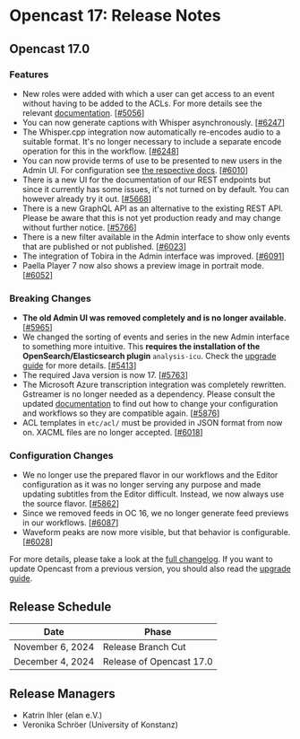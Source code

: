 # Opencast 17: Release Notes

## Opencast 17.0

### Features
- New roles were added with which a user can get access to an event without having to be added to the ACLs. For more
  details see the relevant [documentation](configuration/episode-id-roles.md).
  [[#5056](https://github.com/opencast/opencast/pull/5056)]
- You can now generate captions with Whisper asynchronously. [[#6247](https://github.com/opencast/opencast/pull/6247)]
- The Whisper.cpp integration now automatically re-encodes audio to a suitable format. It's
  no longer necessary to include a separate encode operation for this in the workflow.
  [[#6248](https://github.com/opencast/opencast/pull/6248)]
- You can now provide terms of use to be presented to new users in the Admin UI. For configuration see
  [the respective docs](../configuration/admin-ui/terms.md). [[#6010](https://github.com/opencast/opencast/pull/6010)]
- There is a new UI for the documentation of our REST endpoints but since it currently has some issues, it's not turned
  on by default. You can however already try it out. [[#5668](https://github.com/opencast/opencast/pull/5668)]
- There is a new GraphQL API as an alternative to the existing REST API. Please be aware that this is not yet production
  ready and may change without further notice. [[#5766](https://github.com/opencast/opencast/pull/5766)]
- There is a new filter available in the Admin interface to show only events that are published or not published.
  [[#6023](https://github.com/opencast/opencast/pull/6023)]
- The integration of Tobira in the Admin interface was improved.
  [[#6091](https://github.com/opencast/opencast/pull/6091)]
- Paella Player 7 now also shows a preview image in portrait mode.
  [[#6052](https://github.com/opencast/opencast/pull/6052)]

### Breaking Changes
- **The old Admin UI was removed completely and is no longer available.**
[[#5965](https://github.com/opencast/opencast/pull/5965)]
- We changed the sorting of events and series in the new Admin interface to something more intuitive. This **requires the
  installation of the OpenSearch/Elasticsearch plugin** `analysis-icu`. Check the [upgrade guide](upgrade.md) for more
  details. [[#5413](https://github.com/opencast/opencast/pull/5413)]
- The required Java version is now 17. [[#5763](https://github.com/opencast/opencast/pull/5763)]
- The Microsoft Azure transcription integration was completely rewritten. Gstreamer is no longer needed as a dependency.
  Please consult the updated [documentation](configuration/transcription.configuration/microsoftazure.md) to find out
  how to change your configuration and workflows so they are compatible again.
  [[#5876](https://github.com/opencast/opencast/pull/5876)]
- ACL templates in `etc/acl/` must be provided in JSON format from now on. XACML files are no longer accepted.
  [[#6018](https://github.com/opencast/opencast/pull/6018)]

### Configuration Changes
- We no longer use the prepared flavor in our workflows and the Editor configuration as it was no longer serving any
  purpose and made updating subtitles from the Editor difficult. Instead, we now always use the source flavor.
  [[#5862](https://github.com/opencast/opencast/pull/5862)]
- Since we removed feeds in OC 16, we no longer generate feed previews in our workflows.
  [[#6087](https://github.com/opencast/opencast/pull/6087)]
- Waveform peaks are now more visible, but that behavior is configurable.
  [[#6028](https://github.com/opencast/opencast/pull/6028)]

For more details, please take a look at the [full changelog](changelog.md). If you want to update Opencast from a
previous version, you should also read the [upgrade guide](upgrade.md).


## Release Schedule

| Date             | Phase                    |
|------------------|--------------------------|
| November 6, 2024 | Release Branch Cut       |
| December 4, 2024 | Release of Opencast 17.0 |


## Release Managers

- Katrin Ihler (elan e.V.)
- Veronika Schröer (University of Konstanz)
